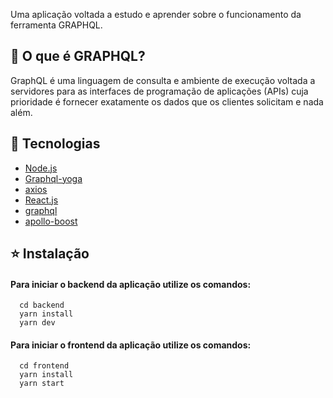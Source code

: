 Uma aplicação voltada a estudo e aprender sobre o funcionamento da ferramenta GRAPHQL.
## :ghost: O que é GRAPHQL?
GraphQL é uma linguagem de consulta e ambiente de execução voltada a servidores para as interfaces de programação de aplicações (APIs) cuja prioridade é fornecer exatamente os dados que os clientes solicitam e nada além. 

##  :rocket: Tecnologias
- [Node.js](https://nodejs.org/en/)
- [Graphql-yoga](https://github.com/prisma-labs/graphql-yoga)
- [axios](https://github.com/axios/axios)
- [React.js](https://pt-br.reactjs.org/docs/getting-started.html)
- [graphql](https://graphql.org/)
- [apollo-boost](https://www.apollographql.com/docs/react/get-started/)

## :star: Instalação
#### Para iniciar o backend da aplicação utilize os comandos:
```
  cd backend
  yarn install
  yarn dev
```
#### Para iniciar o frontend da aplicação utilize os comandos:
```
  cd frontend
  yarn install
  yarn start
```
